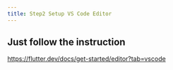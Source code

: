```yaml
---
title: Step2 Setup VS Code Editor
---
```


## Just follow the instruction

https://flutter.dev/docs/get-started/editor?tab=vscode
